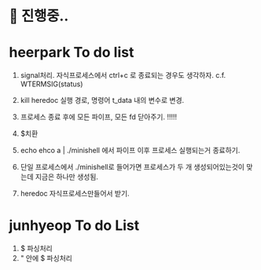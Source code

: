 # 🚧 진행중..

# heerpark To do list
1. signal처리. 자식프로세스에서 ctrl+c 로 종료되는 경우도 생각하자. c.f. WTERMSIG(status)
3. kill heredoc 실행 경로, 명령어 t_data 내의 변수로 변경.
4. 프로세스 종료 후에 모든 파이프, 모든 fd 닫아주기. !!!!!

6. $치환
7. echo ehco a | ./minishell 에서 파이프 이후 프로세스 실행되는거 종료하기. 
8. 단일 프로세스에서 ./minishell로 들어가면 프로세스가 두 개 생성되어있는것이 맞는데 지금은 하나만 생성됨.
9. heredoc 자식프로세스만들어서 받기.

# junhyeop To do List
1. $ 파싱처리
2. " 안에 $ 파싱처리